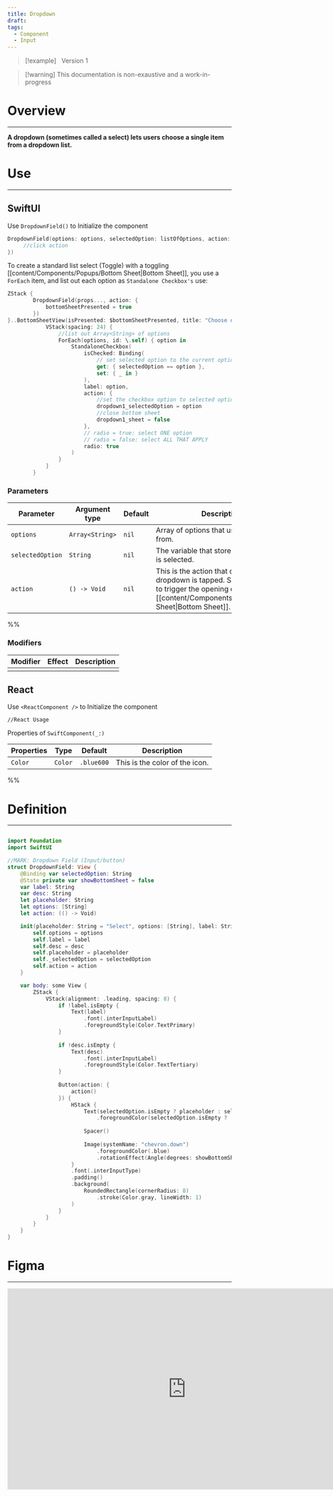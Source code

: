 ```yaml
---
title: Dropdown
draft: 
tags:
  - Component
  - Input
---
```

> [!example] &nbsp;&nbsp;Version 1

> [!warning] This documentation is non-exaustive and a work-in-progress

# Overview
---
**A dropdown (sometimes called a select) lets users choose a single item from a dropdown list.**
# Use

---
## SwiftUI

Use `DropdownField()` to Initialize the component

```swift
DropdownField(options: options, selectedOption: listOfOptions, action: {
     //click action
})
```

To create a standard list select (Toggle) with a toggling [[content/Components/Popups/Bottom Sheet|Bottom Sheet]], you use a `ForEach` item, and list out each option as `Standalone Checkbox's` use:

```swift
ZStack {
		DropdownField(props..., action: {
			bottomSheetPresented = true
		})
}..BottomSheetView(isPresented: $bottomSheetPresented, title: "Choose option") {
            VStack(spacing: 24) {
	            //list out Array<String> of options
                ForEach(options, id: \.self) { option in
                    StandaloneCheckbox(
                        isChecked: Binding(
	                        // set selected option to the current option
                            get: { selectedOption == option },
                            set: { _ in }
                        ),
                        label: option,
                        action: {
	                        //set the checkbox option to selected option
                            dropdown1_selectedOption = option
                            //close bottom sheet
                            dropdown1_sheet = false
                        },
                        // radio = true: select ONE option
                        // radio = false: select ALL THAT APPLY
                        radio: true
                    )
                }
            }
        }
```
### Parameters

| Parameter        | Argument type   | Default | Description                                                                                                                                                      |
| ---------------- | --------------- | ------- | ---------------------------------------------------------------------------------------------------------------------------------------------------------------- |
| `options`        | `Array<String>` | `nil`   | Array of options that user can choose from.                                                                                                                      |
| `selectedOption` | `String`        | `nil`   | The variable that stores which option is selected.                                                                                                               |
| `action`         | `() -> Void`    | `nil`   | This is the action that occurs when the dropdown is tapped. Should be used to trigger the opening of a [[content/Components/Popups/Bottom Sheet\|Bottom Sheet]]. |
%%
### Modifiers

| Modifier | Effect | Description |
| -------- | ------ | ----------- |
|          |        |             |

 ## React

Use `<ReactComponent />` to Initialize the component

```tsx title="React"
//React Usage
```

Properties of `SwiftComponent(_:)`

| Properties | Type    | Default    | Description                    |
| ---------- | ------- | ---------- | ------------------------------ |
| `Color`    | `Color` | `.blue600` | This is the color of the icon. |
 %%
# Definition
---
```swift title="DropdownInput.swift"

import Foundation
import SwiftUI

//MARK: Dropdown Field (Input/button)
struct DropdownField: View {
    @Binding var selectedOption: String
    @State private var showBottomSheet = false
    var label: String
    var desc: String
    let placeholder: String
    let options: [String]
    let action: (() -> Void)

    init(placeholder: String = "Select", options: [String], label: String = "", desc: String = "", selectedOption: Binding<String>, action: @escaping (() -> Void)) {
        self.options = options
        self.label = label
        self.desc = desc
        self.placeholder = placeholder
        self._selectedOption = selectedOption
        self.action = action
    }

    var body: some View {
        ZStack {
            VStack(alignment: .leading, spacing: 8) {
                if !label.isEmpty {
                    Text(label)
                        .font(.interInputLabel)
                        .foregroundStyle(Color.TextPrimary)
                }
                
                if !desc.isEmpty {
                    Text(desc)
                        .font(.interInputLabel)
                        .foregroundStyle(Color.TextTertiary)
                }
                
                Button(action: {
                    action()
                }) {
                    HStack {
                        Text(selectedOption.isEmpty ? placeholder : selectedOption)
                            .foregroundColor(selectedOption.isEmpty ? .TextTertiary : .TextPrimary)
                        
                        Spacer()
                        
                        Image(systemName: "chevron.down")
                            .foregroundColor(.blue)
                            .rotationEffect(Angle(degrees: showBottomSheet ? 180 : 0))
                    }
                    .font(.interInputType)
                    .padding()
                    .background(
                        RoundedRectangle(cornerRadius: 8)
                            .stroke(Color.gray, lineWidth: 1)
                    )
                }
            }
        }
    }
}

```
# Figma
---
<iframe style="border: 1px solid rgba(0, 0, 0, 0.1);" width="800" height="450" src="https://www.figma.com/embed?embed_host=share&url=https%3A%2F%2Fwww.figma.com%2Fdesign%2FYdYApHlAjaKaJwv7ogVBoy%2FFaaviator-Design-System-(v1)%3Fnode-id%3D2903-512%26t%3DfSbyYOn9zNHADTrZ-1" allowfullscreen></iframe>